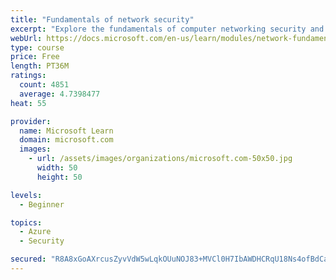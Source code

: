 ```yaml
---
title: "Fundamentals of network security"
excerpt: "Explore the fundamentals of computer networking security and monitoring."
webUrl: https://docs.microsoft.com/en-us/learn/modules/network-fundamentals-2/
type: course
price: Free
length: PT36M
ratings:
  count: 4851
  average: 4.7398477
heat: 55

provider:
  name: Microsoft Learn
  domain: microsoft.com
  images:
    - url: /assets/images/organizations/microsoft.com-50x50.jpg
      width: 50
      height: 50

levels:
  - Beginner

topics:
  - Azure
  - Security

secured: "R8A8xGoAXrcusZyvVdW5wLqkOUuNOJ83+MVCl0H7IbAWDHCRqU18Ns4ofBdCayvtWYHQtfLbbsogVdWUYnPhxMNo+S7SmsNAgxhEtVGFzMVCiYGbilXF+Jf/L0AsS/5kDTZU+o8opJRzVJ3wSEPZV44QsHCe1mVSsBTd8vxZiFYIRRdNdPhzpqNVQQ/atSaywwBO3o6Ws24ZwmTER7iWo4cxokB0s815A5nB41Z75s4YHfnth9roHtpO54LMOILb/IScbyz7XCQTYUtTFkn/W5oJlYcWXEzORtCZxOAgaoyITE+WAKTQ1WVh8cP7UL3rQ0/M94KO2VncwykUwTQjxhcM2ORT5et8EFlWJURV8ZhQRqUkEXgYGnHOojuMHZZknKKYbpbp3S5XqYrE2mAiM5HA2Rq/3w/0AwwLqECvVMc=;MOa8GBFmrLn+XO8W1DEfHg=="
---
```


